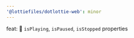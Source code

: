 ```yaml
---
'@lottiefiles/dotlottie-web': minor
---
```


feat: 🎸 `isPlaying`, `isPaused`, `isStopped` properties
